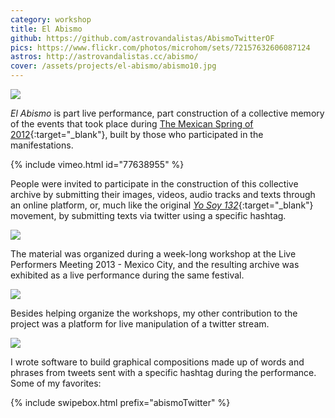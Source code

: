 ```yaml
---
category: workshop
title: El Abismo
github: https://github.com/astrovandalistas/AbismoTwitterOF
pics: https://www.flickr.com/photos/microhom/sets/72157632606087124
astros: http://astrovandalistas.cc/abismo/
cover: /assets/projects/el-abismo/abismo10.jpg
---
```

![](/assets/projects/el-abismo/logoHEADER1.jpg)

*El Abismo* is part live performance, part construction of a collective memory of the events that took place during [The Mexican Spring of 2012](http://en.wikipedia.org/wiki/Yo_Soy_132){:target="_blank"}, built by those who participated in the manifestations.

{% include vimeo.html id="77638955" %}

People were invited to participate in the construction of this collective archive by submitting their images, videos, audio tracks and texts through an online platform, or, much like the original [*Yo Soy 132*](http://en.wikipedia.org/wiki/Yo_Soy_132){:target="_blank"} movement, by submitting texts via twitter using a specific hashtag.

![](/assets/projects/el-abismo/abismo10.jpg)

The material was organized during a week-long workshop at the Live Performers Meeting 2013 - Mexico City, and the resulting archive was exhibited as a live performance during the same festival.

![](/assets/projects/el-abismo/abismoLPM03.jpg)

Besides helping organize the workshops, my other contribution to the project was a platform for live manipulation of a twitter stream.

![](/assets/projects/el-abismo/abismoLPM05.jpg)

I wrote software to build graphical compositions made up of words and phrases from tweets sent with a specific hashtag during the performance. Some of my favorites:

{% include swipebox.html prefix="abismoTwitter" %}
